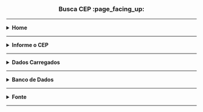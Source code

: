 <h3 align="center">Busca CEP :page_facing_up:</h3>

<hr />

<details>
  <summary><strong>Home</strong></summary>
<br />
<p align="center">
  <a href="#">
    <img 
         src="https://github.com/lucasrmagalhaes/buscaCEP-php/blob/main/laravel/resources/img/3.jpg" 
         alt="Tela Inicial" 
    />
  </a>
  <br />
  <i>Lista os endereços cadastrados e no botão "Adicionar CEP" manda para a tela de informar o CEP.</i>
</p>
</details>

<hr />

<details>
  <summary><strong>Informe o CEP</strong></summary>
<br />

<p align="center">
  <a href="#">
    <img 
         src="https://github.com/lucasrmagalhaes/buscaCEP-php/blob/main/laravel/resources/img/1.jpg" 
         alt="CEP" 
    />
  </a>
  <br />
  <i>Necessário informar o CEP.</i>
</p>
</details>

<hr />

<details>
  <summary><strong>Dados Carregados</strong></summary>
<br />
<p align="center">
  <a href="#">
    <img 
         src="https://github.com/lucasrmagalhaes/buscaCEP-php/blob/main/laravel/resources/img/2.jpg" 
         alt="Adicionar CEP" 
    />
  </a>
  <br />
  <i>Após informar o CEP na tela anterior, é carregado os dados automaticamente.</i>
</p>
</details>

<hr />

<details>
  <summary><strong>Banco de Dados</strong></summary>
<br />
<p align="center">
  <a href="#">
    <img 
         src="https://github.com/lucasrmagalhaes/buscaCEP-php/blob/main/laravel/resources/img/4.jpg" 
         alt="Adicionar CEP" 
    />
  </a>
  <br />
  <i>Listando os dados recebidos da aplicação.</i>
</p>
</details>

<hr />

<details>
  <summary><strong>Fonte</strong></summary>
  
  <br />
  
  <br />
  
  <p align="left">
    Plataforma: <a href="https://web.digitalinnovation.one/home">Digital Innovation One</a> <br /> 
    Desafio: <a href="https://web.digitalinnovation.one/lab/construindo-uma-aplicacao-mvc-com-laravel-7-para-consulta-de-cep/learning/a78f9b42-6a4e-44e1-8379-71719a3812f2">Construindo uma aplicação MVC com Laravel 7 para consulta de CEP.</a>
  </p>
  
</details>

<hr />
